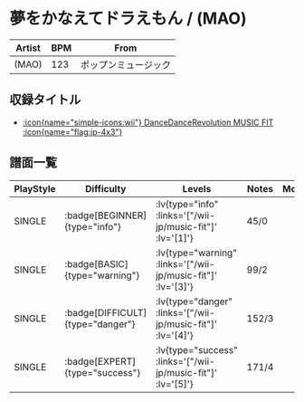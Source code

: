 # 夢をかなえてドラえもん / (MAO)

|Artist|BPM|From|
|------|---|----|
|(MAO)|123|ポップンミュージック|

## 収録タイトル

- [ :icon{name="simple-icons:wii"} DanceDanceRevolution MUSIC FIT :icon{name="flag:jp-4x3"} ](/wii-jp/music-fit)

## 譜面一覧

|PlayStyle|Difficulty|Levels|Notes|Movie|
|---------|----------|------|-----|-----|
|SINGLE| :badge[BEGINNER]{type="info"} | :lv{type="info" :links='["/wii-jp/music-fit"]' :lv='[1]'} |45/0||
|SINGLE| :badge[BASIC]{type="warning"} | :lv{type="warning" :links='["/wii-jp/music-fit"]' :lv='[3]'} |99/2||
|SINGLE| :badge[DIFFICULT]{type="danger"} | :lv{type="danger" :links='["/wii-jp/music-fit"]' :lv='[4]'} |152/3||
|SINGLE| :badge[EXPERT]{type="success"} | :lv{type="success" :links='["/wii-jp/music-fit"]' :lv='[5]'} |171/4||
